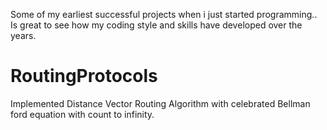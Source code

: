 Some of my earliest successful projects when i just started programming.. Is great to see how my coding style and skills have developed over the years.

# RoutingProtocols
Implemented Distance Vector Routing Algorithm with celebrated Bellman ford equation with count to infinity.
